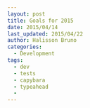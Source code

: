 ```yaml
---
layout: post
title: Goals for 2015
date: 2015/04/14
last_updated: 2015/04/22
author: Halisson Bruno
categories:
  - Development
tags:
  - dev
  - tests
  - capybara
  - typeahead
  -
---
```

